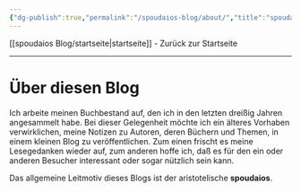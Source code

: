 ```yaml
---
{"dg-publish":true,"permalink":"/spoudaios-blog/about/","title":"spoudaios - Über diesen Blog"}
---
```


[[spoudaios Blog/startseite\|startseite]] - Zurück zur Startseite

---

# Über diesen Blog

Ich arbeite meinen Buchbestand auf, den ich in den letzten dreißig Jahren angesammelt habe. Bei dieser Gelegenheit möchte ich ein älteres Vorhaben verwirklichen, meine Notizen zu Autoren, deren Büchern und Themen, in einem kleinen Blog zu veröffentlichen. Zum einen frischt es meine Lesegedanken wieder auf, zum anderen hoffe ich, daß es für den ein oder anderen Besucher interessant oder sogar nützlich sein kann.

Das allgemeine Leitmotiv dieses Blogs ist der aristotelische **spoudaios**.